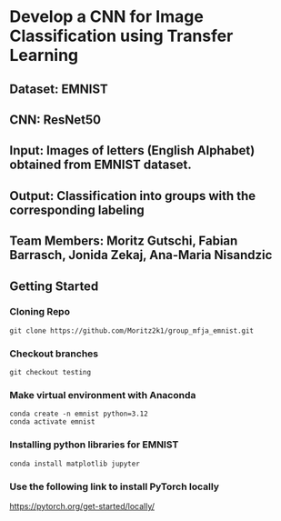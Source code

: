 # Develop a CNN for Image Classification using Transfer Learning
## Dataset: EMNIST
## CNN: ResNet50
## Input: Images of letters (English Alphabet) obtained from EMNIST dataset.
## Output: Classification into groups with the corresponding labeling
## Team Members: Moritz Gutschi, Fabian Barrasch, Jonida Zekaj, Ana-Maria Nisandzic

## Getting Started
### Cloning Repo
```
git clone https://github.com/Moritz2k1/group_mfja_emnist.git
```
### Checkout branches
```
git checkout testing
```
### Make virtual environment with Anaconda
```
conda create -n emnist python=3.12
conda activate emnist
```
### Installing python libraries for EMNIST
```
conda install matplotlib jupyter
```
### Use the following link to install PyTorch locally
https://pytorch.org/get-started/locally/
